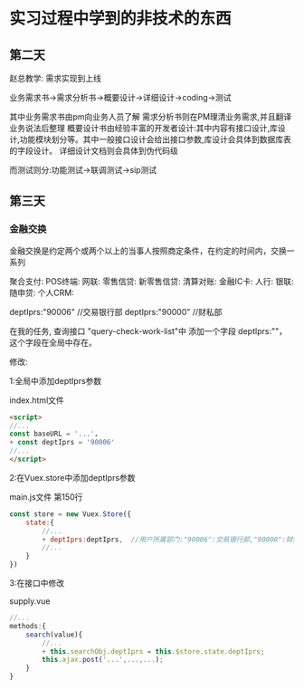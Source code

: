 # 实习过程中学到的非技术的东西

## 第二天

赵总教学: 需求实现到上线

业务需求书->需求分析书->概要设计->详细设计->coding->测试

其中业务需求书由pm向业务人员了解
需求分析书则在PM理清业务需求,并且翻译业务说法后整理
概要设计书由经验丰富的开发者设计:其中内容有接口设计,库设计,功能模块划分等。其中一般接口设计会给出接口参数,库设计会具体到数据库表的字段设计。
详细设计文档则会具体到伪代码级

而测试则分:功能测试->联调测试->sip测试 

## 第三天

### 金融交换

金融交换是约定两个或两个以上的当事人按照商定条件，在约定的时间内，交换一系列



聚合支付:
POS终端:
网联:
零售信贷:
新零售信贷:
清算对账:
金融IC卡:
人行:
银联:
随申贷:
个人CRM:


deptIprs:"90006" //交易银行部
deptIprs:"90000" //财私部

在我的任务, 查询接口 "query-check-work-list"中 添加一个字段 deptIprs:""，  这个字段在全局中存在。


修改:

1:全局中添加deptIprs参数

index.html文件

``` html
<script>
//...
const baseURL = '...'，
+ const deptIprs = '90006'
//...
</script>
```

2:在Vuex.store中添加deptIprs参数

main.js文件 第150行

``` javascript
const store = new Vuex.Store({
    state:{
        //...
        + deptIprs:deptIprs,  //用户所属部门:"90006":交易银行部,"90000":财私部
        //...
    }
})
```

3:在接口中修改

supply.vue

``` javascript
//...
methods:{
    search(value){
        //...
        + this.searchObj.deptIprs = this.$store.state.deptIprs;
        this.ajax.post('...',...,...);
    }
}
```